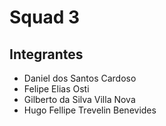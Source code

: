 # Squad 3 #

## Integrantes ##
* Daniel dos Santos Cardoso
* Felipe Elias Osti
* Gilberto da Silva Villa Nova
* Hugo Fellipe Trevelin Benevides
